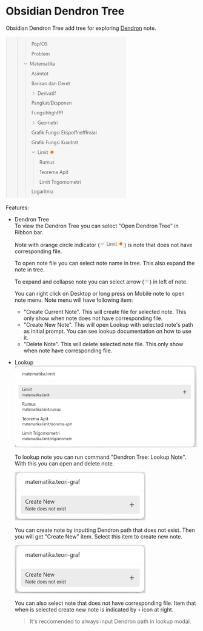 # Obsidian Dendron Tree

Obsidian Dendron Tree add tree for exploring [Dendron](https://www.dendron.so/) note.

![Dendron Tree](images/dendron-tree.png)

Features:

- Dendron Tree  
  To view the Dendron Tree you can select "Open Dendron Tree" in Ribbon bar.

  Note with orange circle indicator
  (![Note without corresponding file](images/note-without-file.png)) is note that does not have
  corresponding file.

  To open note file you can select note name in tree. This also expand the note in tree.

  To expand and collapse note you can select arrow (![Note arrow](images/arrow.png)) in left of
  note.

  You can right click on Desktop or long press on Mobile note to open note menu. Note menu will have
  following item:

  - "Create Current Note". This will create file for selected note. This only show when note does
    not have corresponding file.
  - "Create New Note". This will open Lookup with selected note's path as initial prompt. You can
    see lookup documentation on how to use it.
  - "Delete Note". This will delete selected note file. This only show when note have corresponding
    file.

- Lookup  
   ![Lookup note](images/lookup.png)

  To lookup note you can run command "Dendron Tree: Lookup Note". With this you can open and delete
  note.

  ![Create new](images/lookup-new.png)

  You can create note by inputting Dendron path that does not exist. Then you will get "Create New"
  item. Select this item to create new note.

  ![Create note file for file-less note](images/create-new-existing.png)

  You can also select note that does not have corresponding file. Item that when is selected create
  new note is indicated by `+` icon at right.

  > It's reccomended to always input Dendron path in lookup modal.
